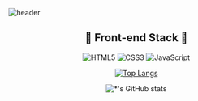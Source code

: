 ![header](https://capsule-render.vercel.app/api?type=waving&color=E3826C&height=250&section=header&text=Hello%20👋&fontSize=90&animation=fadeIn&fontAlignY=38&desc=%20&descAlignY=62&descAlign=62)

<div align=center>

## 🌹 Front-end Stack 🌹
 
![HTML5](https://img.shields.io/badge/html5-%23E34F26.svg?style=for-the-badge&logo=html5&logoColor=white)
![CSS3](https://img.shields.io/badge/css3-%231572B6.svg?style=for-the-badge&logo=css3&logoColor=white)
![JavaScript](https://img.shields.io/badge/javascript-%23323330.svg?style=for-the-badge&logo=javascript&logoColor=%23F7DF1E)

[![Top Langs](https://github-readme-stats.vercel.app/api/top-langs/?username=nyr6139&layout=compact)](https://github.com/nyr6139/github-readme-stats)

![*'s GitHub stats](https://github-readme-stats.vercel.app/api?username=nyr6139&show_icons=true&theme=dracula)

